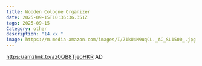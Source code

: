 ```yaml
---
title: Wooden Cologne Organizer
date: 2025-09-15T10:36:36.351Z
tags: 2025-09-15
Category: other
description: "14.xx "
image: https://m.media-amazon.com/images/I/71kU4M9uqCL._AC_SL1500_.jpg
---
```

https://amzlink.to/az0QB8TjeoHKR
AD